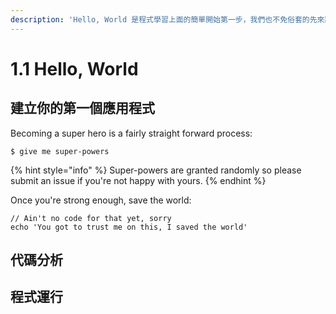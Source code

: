 ```yaml
---
description: 'Hello, World 是程式學習上面的簡單開始第一步，我們也不免俗套的先來跟世界打聲招呼。'
---
```


# 1.1 Hello, World

## 建立你的第一個應用程式

Becoming a super hero is a fairly straight forward process:

```
$ give me super-powers
```

{% hint style="info" %}
 Super-powers are granted randomly so please submit an issue if you're not happy with yours.
{% endhint %}

Once you're strong enough, save the world:

```
// Ain't no code for that yet, sorry
echo 'You got to trust me on this, I saved the world'
```

## 代碼分析

## 程式運行

